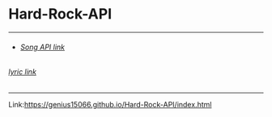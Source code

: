 # Hard-Rock-API
----

* ###### [*Song API link*](https://api.lyrics.ovh/suggest/:searchText)





###### [lyric link](https://api.lyrics.ovh/v1/:artist/:title)


----

Link:https://genius15066.github.io/Hard-Rock-API/index.html
